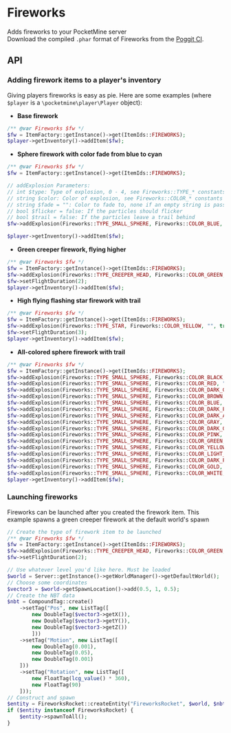 # Fireworks
Adds fireworks to your PocketMine server<br>
Download the compiled `.phar` format of Fireworks from the [Poggit CI](https://poggit.pmmp.io/ci/BlockHorizons/Fireworks).
## API
### Adding firework items to a player's inventory
Giving players fireworks is easy as pie. Here are some examples (where `$player` is a `\pocketmine\player\Player`
object):
- **Base firework**
```php
/** @var Fireworks $fw */
$fw = ItemFactory::getInstance()->get(ItemIds::FIREWORKS);
$player->getInventory()->addItem($fw);
```
- **Sphere firework with color fade from blue to cyan**
```php
/** @var Fireworks $fw */
$fw = ItemFactory::getInstance()->get(ItemIds::FIREWORKS);

// addExplosion Parameters:
// int $type: Type of explosion, 0 - 4, see Fireworks::TYPE_* constants
// string $color: Color of explosion, see Fireworks::COLOR_* constants
// string $fade = "": Color to fade to, none if an empty string is passed
// bool $flicker = false: If the particles should flicker
// bool $trail = false: If the particles leave a trail behind
$fw->addExplosion(Fireworks::TYPE_SMALL_SPHERE, Fireworks::COLOR_BLUE, Fireworks::COLOR_DARK_AQUA, false, false);

$player->getInventory()->addItem($fw);
```
- **Green creeper firework, flying higher**
```php
/** @var Fireworks $fw */
$fw = ItemFactory::getInstance()->get(ItemIds::FIREWORKS);
$fw->addExplosion(Fireworks::TYPE_CREEPER_HEAD, Fireworks::COLOR_GREEN, "", false, false);
$fw->setFlightDuration(2);
$player->getInventory()->addItem($fw);
```
- **High flying flashing star firework with trail**
```php
/** @var Fireworks $fw */
$fw = ItemFactory::getInstance()->get(ItemIds::FIREWORKS);
$fw->addExplosion(Fireworks::TYPE_STAR, Fireworks::COLOR_YELLOW, "", true, true);
$fw->setFlightDuration(3);
$player->getInventory()->addItem($fw);
```
- **All-colored sphere firework with trail**
```php
/** @var Fireworks $fw */
$fw = ItemFactory::getInstance()->get(ItemIds::FIREWORKS);
$fw->addExplosion(Fireworks::TYPE_SMALL_SPHERE, Fireworks::COLOR_BLACK, "", false, true);
$fw->addExplosion(Fireworks::TYPE_SMALL_SPHERE, Fireworks::COLOR_RED, "", false, true);
$fw->addExplosion(Fireworks::TYPE_SMALL_SPHERE, Fireworks::COLOR_DARK_GREEN, "", false, true);
$fw->addExplosion(Fireworks::TYPE_SMALL_SPHERE, Fireworks::COLOR_BROWN, "", false, true);
$fw->addExplosion(Fireworks::TYPE_SMALL_SPHERE, Fireworks::COLOR_BLUE, "", false, true);
$fw->addExplosion(Fireworks::TYPE_SMALL_SPHERE, Fireworks::COLOR_DARK_PURPLE, "", false, true);
$fw->addExplosion(Fireworks::TYPE_SMALL_SPHERE, Fireworks::COLOR_DARK_AQUA, "", false, true);
$fw->addExplosion(Fireworks::TYPE_SMALL_SPHERE, Fireworks::COLOR_GRAY, "", false, true);
$fw->addExplosion(Fireworks::TYPE_SMALL_SPHERE, Fireworks::COLOR_DARK_GRAY, "", false, true);
$fw->addExplosion(Fireworks::TYPE_SMALL_SPHERE, Fireworks::COLOR_PINK, "", false, true);
$fw->addExplosion(Fireworks::TYPE_SMALL_SPHERE, Fireworks::COLOR_GREEN, "", false, true);
$fw->addExplosion(Fireworks::TYPE_SMALL_SPHERE, Fireworks::COLOR_YELLOW, "", false, true);
$fw->addExplosion(Fireworks::TYPE_SMALL_SPHERE, Fireworks::COLOR_LIGHT_AQUA, "", false, true);
$fw->addExplosion(Fireworks::TYPE_SMALL_SPHERE, Fireworks::COLOR_DARK_PINK, "", false, true);
$fw->addExplosion(Fireworks::TYPE_SMALL_SPHERE, Fireworks::COLOR_GOLD, "", false, true);
$fw->addExplosion(Fireworks::TYPE_SMALL_SPHERE, Fireworks::COLOR_WHITE, "", false, true);
$player->getInventory()->addItem($fw);
```
### Launching fireworks
Fireworks can be launched after you created the firework item.
This example spawns a green creeper firework at the default world's spawn
```php
// Create the type of firework item to be launched
/** @var Fireworks $fw */
$fw = ItemFactory::getInstance()->get(ItemIds::FIREWORKS);
$fw->addExplosion(Fireworks::TYPE_CREEPER_HEAD, Fireworks::COLOR_GREEN, "", false, false);
$fw->setFlightDuration(2);

// Use whatever level you'd like here. Must be loaded
$world = Server::getInstance()->getWorldManager()->getDefaultWorld();
// Choose some coordinates
$vector3 = $world->getSpawnLocation()->add(0.5, 1, 0.5);
// Create the NBT data
$nbt = CompoundTag::create()
	->setTag("Pos", new ListTag([
		new DoubleTag($vector3->getX()),
		new DoubleTag($vector3->getY()),
		new DoubleTag($vector3->getZ())
        ]))
	->setTag("Motion", new ListTag([
		new DoubleTag(0.001),
		new DoubleTag(0.05),
		new DoubleTag(0.001)
	]))
	->setTag("Rotation", new ListTag([
		new FloatTag(lcg_value() * 360),
		new FloatTag(90)
	]));
// Construct and spawn
$entity = FireworksRocket::createEntity("FireworksRocket", $world, $nbt, $fw);
if ($entity instanceof FireworksRocket) {
    $entity->spawnToAll();
}
```
